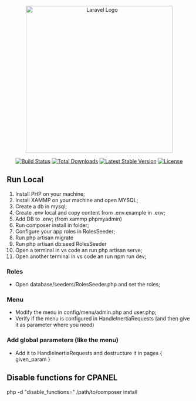 <p align="center"><a href="https://laravel.com" target="_blank"><img src="https://raw.githubusercontent.com/laravel/art/master/logo-lockup/5%20SVG/2%20CMYK/1%20Full%20Color/laravel-logolockup-cmyk-red.svg" width="400" alt="Laravel Logo"></a></p>

<p align="center">
<a href="https://github.com/laravel/framework/actions"><img src="https://github.com/laravel/framework/workflows/tests/badge.svg" alt="Build Status"></a>
<a href="https://packagist.org/packages/laravel/framework"><img src="https://img.shields.io/packagist/dt/laravel/framework" alt="Total Downloads"></a>
<a href="https://packagist.org/packages/laravel/framework"><img src="https://img.shields.io/packagist/v/laravel/framework" alt="Latest Stable Version"></a>
<a href="https://packagist.org/packages/laravel/framework"><img src="https://img.shields.io/packagist/l/laravel/framework" alt="License"></a>
</p>

## Run Local

1. Install PHP on your machine;
2. Install XAMMP on your machine and open MYSQL;
3. Create a db in mysql;
4. Create .env local and copy content from .env.example in .env;
5. Add DB to .env; (from xammp phpmyadmin)
6. Run composer install in folder;
7. Configure your app roles in RolesSeeder;
8. Run php artisan migrate
9. Run php artisan db:seed RolesSeeder
10. Open a terminal in vs code an run php artisan serve;
11. Open another terminal in vs code an run npm run dev;

### Roles

- Open database/seeders/RolesSeeder.php and set the roles;

### Menu

- Modify the menu in config/menu/admin.php and user.php;
- Verify if the menu is configured in HandleInertiaRequests (and then give it as parameter where you need)

### Add global parameters (like the menu)

- Add it to HandleInertiaRequests and destructure it in pages { given_param }

## Disable functions for CPANEL

php -d "disable_functions=" /path/to/composer install
